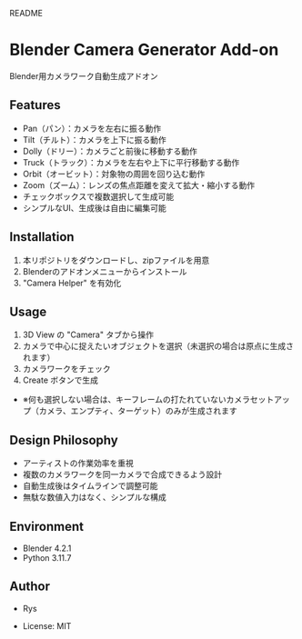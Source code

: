 README

# Blender Camera Generator Add-on
Blender用カメラワーク自動生成アドオン

## Features
- Pan（パン）：カメラを左右に振る動作
- Tilt（チルト）：カメラを上下に振る動作
- Dolly（ドリー）：カメラごと前後に移動する動作
- Truck（トラック）：カメラを左右や上下に平行移動する動作
- Orbit（オービット）：対象物の周囲を回り込む動作
- Zoom（ズーム）：レンズの焦点距離を変えて拡大・縮小する動作
- チェックボックスで複数選択して生成可能
- シンプルなUI、生成後は自由に編集可能

## Installation
1. 本リポジトリをダウンロードし、zipファイルを用意
2. Blenderのアドオンメニューからインストール
3. "Camera Helper" を有効化

## Usage
1. 3D View の "Camera" タブから操作
2. カメラで中心に捉えたいオブジェクトを選択（未選択の場合は原点に生成されます）
3. カメラワークをチェック
4. Create ボタンで生成
 - ※何も選択しない場合は、キーフレームの打たれていないカメラセットアップ（カメラ、エンプティ、ターゲット）のみが生成されます

## Design Philosophy
- アーティストの作業効率を重視
- 複数のカメラワークを同一カメラで合成できるよう設計
- 自動生成後はタイムラインで調整可能
- 無駄な数値入力はなく、シンプルな構成

## Environment
- Blender 4.2.1
- Python 3.11.7

## Author
- Rys

- License: MIT

